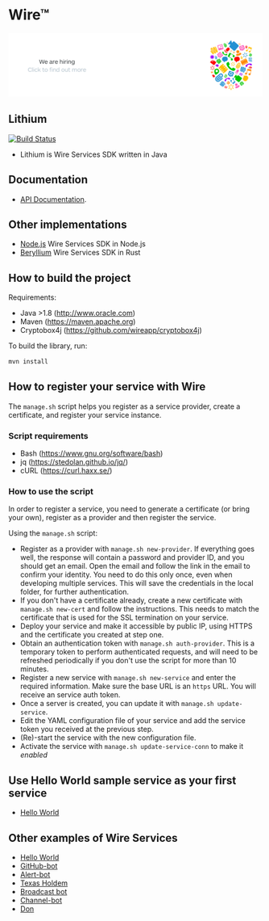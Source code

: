 # Wire™

[![Wire logo](https://github.com/wireapp/wire/blob/master/assets/header-small.png?raw=true)](https://wire.com/jobs/)

## Lithium

[![Build Status](https://travis-ci.org/wireapp/lithium.svg?branch=master)](https://travis-ci.org/wireapp/lithium)

- Lithium is Wire Services SDK written in Java

## Documentation

- [API Documentation](https://github.com/wireapp/bot-sdk/wiki).

## Other implementations

- [Node.js](https://github.com/wireapp/bot-sdk-node) Wire Services SDK in Node.js
- [Beryllium](https://github.com/OmnijarBots/beryllium) Wire Services SDK in Rust

## How to build the project

Requirements:

- Java >1.8 (http://www.oracle.com)
- Maven (https://maven.apache.org)
- Cryptobox4j (https://github.com/wireapp/cryptobox4j)

To build the library, run:

```bash
mvn install
```

## How to register your service with Wire

The `manage.sh` script helps you register as a service provider, create a certificate, and register your service instance.

### Script requirements

- Bash (https://www.gnu.org/software/bash)
- jq (https://stedolan.github.io/jq/)
- cURL (https://curl.haxx.se/)

### How to use the script

In order to register a service, you need to generate a certificate (or bring your own), register as a provider and then register the service.

Using the `manage.sh` script:

- Register as a provider with `manage.sh new-provider`. If everything goes well, the response will contain a password and provider ID, and you should get an email. Open the email and follow the link in the email to confirm your identity. You need to do this only once, even when developing multiple services. This will save the credentials in the local folder, for further authentication.
- If you don't have a certificate already, create a new certificate with `manage.sh new-cert` and follow the instructions. This needs to match the certificate that is used for the SSL termination on your service.
- Deploy your service and make it accessible by public IP, using HTTPS and the certificate you created at step one.
- Obtain an authentication token with `manage.sh auth-provider`. This is a temporary token to perform authenticated requests, and will need to be refreshed periodically if you don't use the script for more than 10 minutes.
- Register a new service with `manage.sh new-service` and enter the required information. Make sure the base URL is an `https` URL. You will receive an service auth token.
- Once a server is created, you can update it with `manage.sh update-service`. 
- Edit the YAML configuration file of your service and add the service token you received at the previous step.
- (Re)-start the service with the new configuration file.
- Activate the service with `manage.sh update-service-conn` to make it _enabled_

## Use Hello World sample service as your first service

- [Hello World](https://github.com/wireapp/echo-bot)

## Other examples of Wire Services

- [Hello World](https://github.com/wireapp/echo-bot)
- [GitHub-bot](https://github.com/wearezeta/github-bot)
- [Alert-bot](https://github.com/wireapp/alert-bot)
- [Texas Holdem](https://github.com/dkovacevic/holdem)
- [Broadcast bot](https://github.com/wireapp/broadcast-bot)
- [Channel-bot](https://github.com/dkovacevic/channel-bot)
- [Don](https://github.com/wireapp/don-bot)
